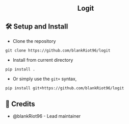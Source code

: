 <div align="center">
    <h2>Logit</h2>
</div>

## 🛠️ Setup and Install
- Clone the repository  
```
git clone https://github.com/blankRiot96/logit
```
- Install from current directory  
```
pip install .
```

- Or simply use the `git+` syntax,  
```
pip install git+https://github.com/blankRiot96/logit
```

## 🍉 Credits
- @blankRiot96 - Lead maintainer





